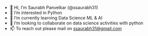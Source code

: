 - 👋 Hi, I’m Saurabh Panvelkar (@ssaurabh31)
- 👀 I’m interested in Python
- 🌱 I’m currently learning Data Science ML & AI
- 💞️ I’m looking to collaborate on data science activities with python
- 📫 To reach out please mail on ssaurabh31@gmail.com

<!---
ssaurabh31/ssaurabh31 is a ✨ special ✨ repository because its `README.md` (this file) appears on your GitHub profile.
You can click the Preview link to take a look at your changes.
--->
